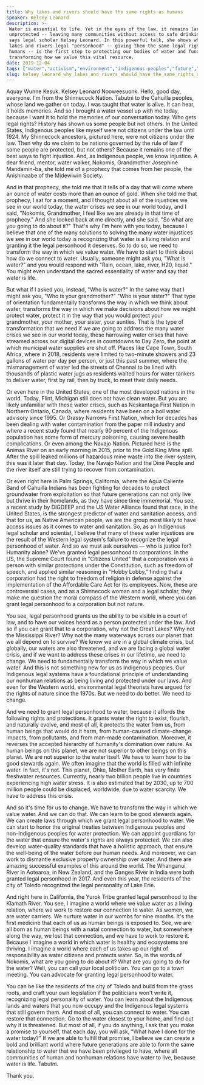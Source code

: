 ```yaml
---
title: Why lakes and rivers should have the same rights as humans
speaker: Kelsey Leonard
description: >-
 Water is essential to life. Yet in the eyes of the law, it remains largely
 unprotected -- leaving many communities without access to safe drinking water,
 says legal scholar Kelsey Leonard. In this powerful talk, she shows why granting
 lakes and rivers legal "personhood" -- giving them the same legal rights as
 humans -- is the first step to protecting our bodies of water and fundamentally
 transforming how we value this vital resource.
date: 2019-12-04
tags: ["water","activism","environment","indigenous-peoples","future","climate-change","law","social-change"]
slug: kelsey_leonard_why_lakes_and_rivers_should_have_the_same_rights_as_humans
---
```


Aquay Wunne Kesuk. Kelsey Leonard Nooweesuonk. Hello, good day, everyone. I'm from the
Shinnecock Nation. Tabutni to the Cahuilla peoples, whose land we gather on today. I was
taught that water is alive. It can hear, it holds memories. And so I brought a water
vessel up with me today, because I want it to hold the memories of our conversation
today. Who gets legal rights? History has shown us some people but not others. In the
United States, Indigenous peoples like myself were not citizens under the law until 1924.
My Shinnecock ancestors, pictured here, were not citizens under the law. Then why do we
claim to be nations governed by the rule of law if some people are protected, but not
others? Because it remains one of the best ways to fight injustice. And, as Indigenous
people, we know injustice. A dear friend, mentor, water walker, Nokomis, Grandmother
Josephine Mandamin-ba, she told me of a prophecy that comes from her people, the
Anishinaabe of the Midewiwin Society.

And in that prophecy, she told me that it tells of a day that will come where an ounce of
water costs more than an ounce of gold. When she told me that prophecy, I sat for a
moment, and I thought about all of the injustices we see in our world today, the water
crises we see in our world today, and I said, "Nokomis, Grandmother, I feel like we are
already in that time of prophecy." And she looked back at me directly, and she said, "So
what are you going to do about it?" That's why I'm here with you today, because I believe
that one of the many solutions to solving the many water injustices we see in our world
today is recognizing that water is a living relation and granting it the legal personhood
it deserves. So to do so, we need to transform the way in which we value water. We have to
start to think about how do we connect to water. Usually, someone might ask you, "What is
water?" and you would respond with "Rain, ocean, lake, river, H20, liquid." You might even
understand the sacred essentiality of water and say that water is life.

But what if I asked you, instead, "Who is water?" In the same way that I might ask you,
"Who is your grandmother?" "Who is your sister?" That type of orientation fundamentally
transforms the way in which we think about water, transforms the way in which we make
decisions about how we might protect water, protect it in the way that you would protect
your grandmother, your mother, your sister, your aunties. That is the type of
transformation that we need if we are going to address the many water crises we see in our
world today, these harrowing water crises that have streamed across our digital devices in
countdowns to Day Zero, the point at which municipal water supplies are shut off. Places
like Cape Town, South Africa, where in 2018, residents were limited to two-minute showers
and 23 gallons of water per day per person, or just this past summer, where the
mismanagement of water led the streets of Chennai to be lined with thousands of plastic
water jugs as residents waited hours for water tankers to deliver water, first by rail,
then by truck, to meet their daily needs.

Or even here in the United States, one of the most developed nations in the world. Today,
Flint, Michigan still does not have clean water. But you are likely unfamiliar with these
water crises, such as Neskantaga First Nation in Northern Ontario, Canada, where residents
have been on a boil water advisory since 1995. Or Grassy Narrows First Nation, which for
decades has been dealing with water contamination from the paper mill industry and where a
recent study found that nearly 90 percent of the Indigenous population has some form of
mercury poisoning, causing severe health complications. Or even among the Navajo
Nation. Pictured here is the Animas River on an early morning in 2015, prior to the Gold
King Mine spill. After the spill leaked millions of hazardous mine waste into the river
system, this was it later that day. Today, the Navajo Nation and the Diné People and the
river itself are still trying to recover from contamination.

Or even right here in Palm Springs, California, where the Agua Caliente Band of Cahuilla
Indians has been fighting for decades to protect groundwater from exploitation so that
future generations can not only live but thrive in their homelands, as they have since
time immemorial. You see, a recent study by DIGDEEP and the US Water Alliance found that
race, in the United States, is the strongest predictor of water and sanitation access, and
that for us, as Native American people, we are the group most likely to have access issues
as it comes to water and sanitation. So, as an Indigenous legal scholar and scientist, I
believe that many of these water injustices are the result of the Western legal system's
failure to recognize the legal personhood of water. And so we must ask ourselves — who is
justice for? Humanity alone? We've granted legal personhood to corporations. In the US,
the Supreme Court found in "Citizens United" that a corporation was a person with similar
protections under the Constitution, such as freedom of speech, and applied similar
reasoning in "Hobby Lobby," finding that a corporation had the right to freedom of
religion in defense against the implementation of the Affordable Care Act for its
employees. Now, these are controversial cases, and as a Shinnecock woman and a legal
scholar, they make me question the moral compass of the Western world, where you can grant
legal personhood to a corporation but not nature.

You see, legal personhood grants us the ability to be visible in a court of law, and to
have our voices heard as a person protected under the law. And so if you can grant that to
a corporation, why not the Great Lakes? Why not the Mississippi River? Why not the many
waterways across our planet that we all depend on to survive? We know we are in a global
climate crisis, but globally, our waters are also threatened, and we are facing a global
water crisis, and if we want to address these crises in our lifetime, we need to change.
We need to fundamentally transform the way in which we value water. And this is not
something new for us as Indigenous peoples. Our Indigenous legal systems have a
foundational principle of understanding our nonhuman relations as being living and
protected under our laws. And even for the Western world, environmental legal theorists
have argued for the rights of nature since the 1970s. But we need to do better. We need to
change.

And we need to grant legal personhood to water, because it affords the following rights
and protections. It grants water the right to exist, flourish, and naturally evolve, and
most of all, it protects the water from us, from human beings that would do it harm, from
human-caused climate-change impacts, from pollutants, and from man-made contamination.
Moreover, it reverses the accepted hierarchy of humanity's domination over nature. As
human beings on this planet, we are not superior to other beings on this planet. We are
not superior to the water itself. We have to learn how to be good stewards again. We often
imagine that the world is filled with infinite water. In fact, it's not. This planet,
Ohke, Mother Earth, has very finite freshwater resources. Currently, nearly two billion
people live in countries experiencing high water stress. It is also estimated that by
2030, up to 700 million people could be displaced, worldwide, due to water scarcity. We
have to address this crisis.

And so it's time for us to change. We have to transform the way in which we value water.
And we can do that. We can learn to be good stewards again. We can create laws through
which we grant legal personhood to water. We can start to honor the original treaties
between Indigenous peoples and non-Indigenous peoples for water protection. We can appoint
guardians for the water that ensure the water's rights are always protected. We can also
develop water-quality standards that have a holistic approach, that ensure the well-being
of the water before our human needs. And moreover, we can work to dismantle exclusive
property ownership over water. And there are amazing successful examples of this around the
world. The Whanganui River in Aotearoa, in New Zealand, and the Ganges River in India
were both granted legal personhood in 2017. And even this year, the residents of the city
of Toledo recognized the legal personality of Lake Erie.

And right here in California, the Yurok Tribe granted legal personhood to the Klamath
River. You see, I imagine a world where we value water as a living relation, where we work
to restore our connection to water. As women, we are water carriers. We nurture water in
our wombs for nine months. It's the first medicine that each of us as human beings is
exposed to. See, we are all born as human beings with a natal connection to water, but
somewhere along the way, we lost that connection, and we have to work to restore it.
Because I imagine a world in which water is healthy and ecosystems are thriving. I imagine
a world where each of us takes up our right of responsibility as water citizens and
protects water. So, in the words of Nokomis, what are you going to do about it? What are
you going to do for the water? Well, you can call your local politician. You can go to a
town meeting. You can advocate for granting legal personhood to water.

You can be like the residents of the city of Toledo and build from the grass roots, and
craft your own legislation if the politicians won't write it, recognizing legal
personality of water. You can learn about the Indigenous lands and waters that you now
occupy and the Indigenous legal systems that still govern them. And most of all, you can
connect to water. You can restore that connection. Go to the water closest to your home,
and find out why it is threatened. But most of all, if you do anything, I ask that you
make a promise to yourself, that each day, you will ask, "What have I done for the water
today?" If we are able to fulfill that promise, I believe we can create a bold and
brilliant world where future generations are able to form the same relationship to water
that we have been privileged to have, where all communities of human and nonhuman
relations have water to live, because water is life. Tabutni.

Thank you.

<!--
ad_duration=3.33
comment_count=24
event="TEDWomen 2019"
external_start_time=0
has_talk_citation=1
intro_duration=11.82
is_subtitle_required="False"
is_talk_featured="True"
language="en"
language_swap="False"
native_language="en"
number_of_related_talks=6
number_of_speakers=1
number_of_subtitled_videos=13
number_of_tags=8
number_of_talk_download_languages=13
number_of_talk_more_resources=0
number_of_talk_recommendations=1
number_of_talks_take_actions=4
post_ad_duration=0.83
published_timestamp="2019-12-13 15:58:24"
recording_date="2019-12-04"
speaker_description="Water protector"
speaker_is_published=1
speaker_name="Kelsey Leonard"
talk_more_resources=[]
talk_name="Why lakes and rivers should have the same rights as humans"
talk_recommendations_blurb="More resources curated by Kelsey Leonard"
talks_tags=["water","activism","environment","indigenous-peoples","future","climate-change","law","social-change"]
url_audio="https://download.ted.com/talks/KelseyLeonard_2019W.mp3?apikey=acme-roadrunner"
url_photo_speaker="https://pe.tedcdn.com/images/ted/6a011a9d048fd5627ee8ab572b67a34efe012920_254x191.jpg"
url_photo_talk="https://s3.amazonaws.com/talkstar-photos/uploads/8d2ecd6d-7c6f-44c8-8247-ddb3a54987ec/KelseyLeonard_2019W-embed.jpg"
url_webpage="https://www.ted.com/talks/kelsey_leonard_why_lakes_and_rivers_should_have_the_same_rights_as_humans"
video_type_name="TED Stage Talk"
-->